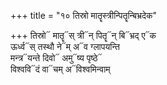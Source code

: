+++
title = "१० तिस्रो मातॄस्त्रीन्पितॄन्बिभ्रदेक"

+++
तिस्रो᳓ मातॄ᳓स् त्री᳓न् पितॄ᳓न् बि᳓भ्रद् ए᳓क  
ऊर्ध्व᳓स् तस्थौ ने᳓म् अ᳓व ग्लापयन्ति  
मन्त्र᳓यन्ते दिवो᳓ अमु᳓ष्य पृष्ठे᳓  
विश्ववि᳓दं वा᳓चम् अ᳓विश्वमिन्वाम्